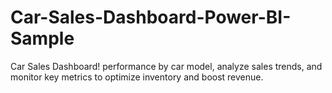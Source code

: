 # Car-Sales-Dashboard-Power-BI-Sample
Car Sales Dashboard! performance by car model, analyze sales trends, and monitor key metrics to optimize inventory and boost revenue. 
